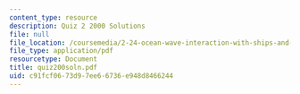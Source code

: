 ```yaml
---
content_type: resource
description: Quiz 2 2000 Solutions
file: null
file_location: /coursemedia/2-24-ocean-wave-interaction-with-ships-and-offshore-energy-systems-13-022-spring-2002/c91fcf0673d97ee66736e948d8466244_quiz200soln.pdf
file_type: application/pdf
resourcetype: Document
title: quiz200soln.pdf
uid: c91fcf06-73d9-7ee6-6736-e948d8466244
---
```

